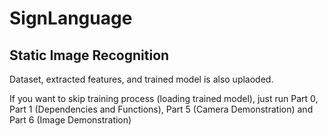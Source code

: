 # SignLanguage 

## Static Image Recognition

Dataset, extracted features, and trained model is also uplaoded.

If you want to skip training process (loading trained model), just run Part 0, Part 1 (Dependencies and Functions), Part 5 (Camera Demonstration) and Part 6 (Image Demonstration)
